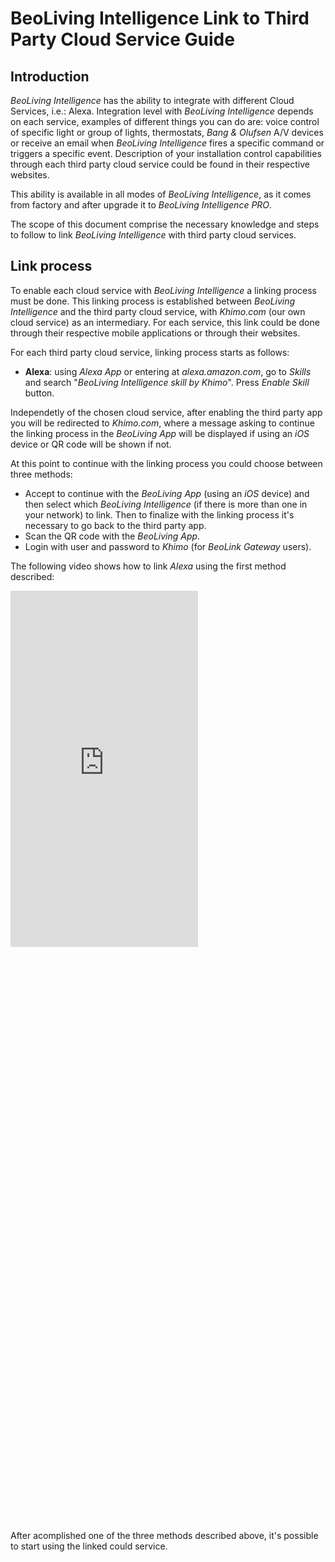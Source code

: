 # BeoLiving Intelligence Link to Third Party Cloud Service Guide

## Introduction

_BeoLiving Intelligence_ has the ability to integrate with different Cloud Services, i.e.: Alexa. Integration level with 
_BeoLiving Intelligence_ depends on each service, examples of different things you can do are: voice control of specific light or group of lights,
thermostats, _Bang & Olufsen_ A/V devices or receive an email when _BeoLiving Intelligence_ fires a specific command or triggers a specific event. 
Description of your installation control capabilities through each third party cloud service could be found in their respective websites. 

This ability is available in all modes of _BeoLiving Intelligence_, as it comes from factory and after upgrade it to _BeoLiving Intelligence PRO_.

The scope of this document comprise the necessary knowledge and steps to follow to link _BeoLiving Intelligence_ with third party cloud services.

## Link process

To enable each cloud service with _BeoLiving Intelligence_ a linking process must be done. This linking process is established between _BeoLiving 
Intelligence_ and the third party cloud service, with _Khimo.com_ (our own cloud service) as an intermediary. For each service, this link could be
done through their respective mobile applications or through their websites.

For each third party cloud service, linking process starts as follows:

+ **Alexa**: using _Alexa App_ or entering at _alexa.amazon.com_, go to _Skills_ and search "_BeoLiving Intelligence skill by Khimo_". Press 
_Enable Skill_ button.
<!--
+ **IFTTT**: using _IFTTT_ App or entering at _ifttt.com_, search by service "_BeoLink Gateway_". Press _Connect_ button.
-->

Independetly of the chosen cloud service, after enabling the third party app you will be redirected to _Khimo.com_, where a message asking to 
continue the linking process in the _BeoLiving App_ will be displayed if using an _iOS_ device or QR code will be shown if not.
 
At this point to continue with the linking process you could choose between three methods:

+ Accept to continue with the _BeoLiving App_ (using an _iOS_ device) and then select which _BeoLiving Intelligence_ (if there is more than one in
your network) to link. Then to finalize with the linking process it's necessary to go back to the third party app. 
+ Scan the QR code with the _BeoLiving App_.
+ Login with user and password to _Khimo_ (for _BeoLink Gateway_ users). 

The following video shows how to link _Alexa_ using the first method described:

<div class="row justify-content-center">
  <div class="col-sm-5">     
	<div class="embed-responsive" style="padding-bottom: 179%;">
	  <iframe class="embed-responsive-item" src="https://www.youtube.com/embed/W_4cyvD2Q1Q?autoplay=1&loop=1&playlist=VSwNKgSssI8"  frameborder="0" height="570" allow="autoplay; encrypted-media" allowfullscreen></iframe>
	</div>
  </div>
</div>
<br>

After acomplished one of the three methods described above, it's possible to start using the linked could service.

